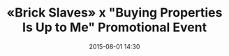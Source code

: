 ---
  title:      «Brick Slaves» x "Buying Properties Is Up to Me" Promotional Event
  date:       2015-08-01 14:30
  venue:      East Point City
  address:    '8 Chung Wah Road, Tseung Kwan O, New Territories, Hong Kong'
  map:        '22.3166331, 114.266200'
  attendees:  'Vincent Wong, <mark>Selena Lee</mark>, Evergreen Mak, Rachel Kan, Matthew Ho, Eliza Sam, Toby Chan, C-Kwan, Kiki Sheung, Cheung Kwok-Keung, Chow Chung, Helena Law, Ching Hor-Wai, Producer Law Chun-Ngok'
  drama:      Brick Slaves
---